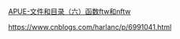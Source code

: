 [APUE-文件和目录（六）函数ftw和nftw](https://www.cnblogs.com/harlanc/p/6991041.html)

https://www.cnblogs.com/harlanc/p/6991041.html


